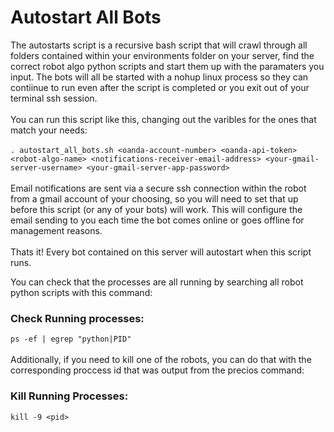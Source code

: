 # Autostart All Bots  

The autostarts script is a recursive bash script that will crawl through all folders contained within your environments folder on your server, find the correct robot algo python scripts and start them up with the paramaters you input.  The bots will all be started with a nohup linux process so they can contiinue to run even after the script is completed or you exit out of your terminal ssh session.   
\
You can run this script like this, changing out the varibles for the ones that match your needs:   
\
```. autostart_all_bots.sh <oanda-account-number> <oanda-api-token> <robot-algo-name> <notifications-receiver-email-address> <your-gmail-server-username> <your-gmail-server-app-password>```   
\
Email notifications are sent via a secure ssh connection within the robot from a gmail account of your choosing, so you will need to set that up before this script (or any of your bots) will work.  This will configure the email sending to you each time the bot comes online or goes offline for management reasons.   
\
Thats it! Every bot contained on this server will autostart when this script runs.   

You can check that the processes are all running by searching all robot python scripts with this command:   

### Check Running processes:
```ps -ef | egrep "python|PID"```   
\
Additionally, if you need to kill one of the robots, you can do that with the corresponding proccess id that was output from the precios command:    

### Kill Running Processes:   
```kill -9 <pid>```


